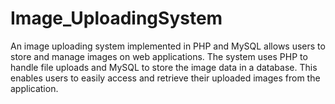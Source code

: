 # Image_UploadingSystem
An image uploading system implemented in PHP and MySQL allows users to store and manage images on web applications. The system uses PHP to handle file uploads and MySQL to store the image data in a database. This enables users to easily access and retrieve their uploaded images from the application. 
